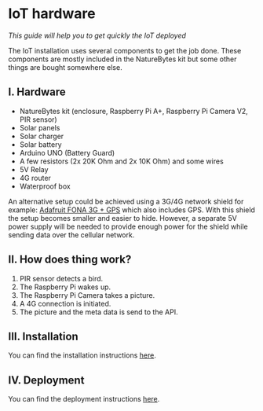 # IoT hardware
*This guide will help you to get quickly the IoT deployed*

The IoT installation uses several components to get the job done. These
components are mostly included in the NatureBytes kit but some other
things are bought somewhere else.

## I. Hardware

- NatureBytes kit (enclosure, Raspberry Pi A+, Raspberry Pi Camera V2, PIR sensor)
- Solar panels
- Solar charger
- Solar battery
- Arduino UNO (Battery Guard)
- A few resistors (2x 20K Ohm and 2x 10K Ohm) and some wires
- 5V Relay
- 4G router
- Waterproof box

An alternative setup could be achieved using a 3G/4G network shield for example: [Adafruit FONA 3G + GPS](https://learn.adafruit.com/adafruit-fona-3g-cellular-gps-breakout/overview) which also includes GPS. With this shield the setup becomes smaller and easier to hide.
However, a separate 5V power supply will be needed to provide enough power for the shield while sending data over the cellular network.

## II. How does thing work?

1. PIR sensor detects a bird.
2. The Raspberry Pi wakes up.
3. The Raspberry Pi Camera takes a picture.
4. A 4G connection is initiated.
5. The picture and the meta data is send to the API.

## III. Installation

You can find the installation instructions [here](https://github.com/oSoc17/code9000/hardware/INSTALLATION.md).

## IV. Deployment

You can find the deployment instructions [here](https://github.com/oSoc17/code9000/hardware/DEPLOYMENT.md).
